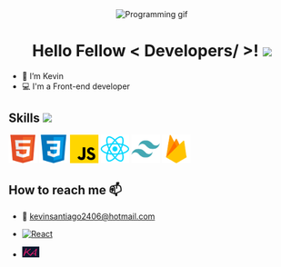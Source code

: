 <p align="center">

  <img align="center" alt="Programming gif" src="https://camo.githubusercontent.com/40165a147c3dcea0fa1db780bb533fc5f98546ccfb9d5d05ddb2f429277f5348/68747470733a2f2f616e616c7974696373696e6469616d61672e636f6d2f77702d636f6e74656e742f75706c6f6164732f323031382f31322f646576656c6f7065722d6472696262626c652e676966" width="750" height="520">

</p>

<h1 align="center" > Hello Fellow < Developers/ >! <img src = "https://raw.githubusercontent.com/MartinHeinz/MartinHeinz/master/wave.gif" width = 30px> </h1>

- 🧑 I’m Kevin
- 💻 I'm a Front-end developer

<h2> Skills <img src = "https://media2.giphy.com/media/QssGEmpkyEOhBCb7e1/giphy.gif?cid=ecf05e47a0n3gi1bfqntqmob8g9aid1oyj2wr3ds3mg700bl&rid=giphy.gif" width = 32px> </h2>

<p align="left"> 

  <img alt="Html" src="https://github.com/AvilaKevin/portfolio/blob/master/src/assets/html.png?raw=true" width="50px">
  <img alt="Css" src="https://github.com/AvilaKevin/portfolio/blob/master/src/assets/css.png?raw=true" width="50px">
  <img alt="JS" src="https://github.com/AvilaKevin/portfolio/blob/master/src/assets/javascript.png?raw=true" width="50px">
  <img alt="React" src="https://github.com/AvilaKevin/portfolio/blob/master/src/assets/react.png?raw=true" width="50px">
  <img alt="Tailwind Css" src="https://github.com/AvilaKevin/portfolio/blob/master/src/assets/tailwind.png?raw=true" width="50px">
  <img alt="Firebase Css" src="https://github.com/AvilaKevin/portfolio/blob/master/src/assets/firebase.png?raw=true" width="50px">
  
</p>

<h2> How to reach me 📫</h2>

 - 📧 kevinsantiago2406@hotmail.com

 - <a href="https://www.linkedin.com/in/kevin-santiago-avila-abella-2749781b7/"> 
    <img alt="React" src="https://img.icons8.com/color/2x/linkedin-circled--v5.png" width="30px">
  </a>
  
 - <a href="https://avilakevin.github.io/portfolio/"> 
    <img alt="React" src="https://github.com/AvilaKevin/portfolio/blob/master/public/KA.png?raw=true" width="30px">
  </a>
